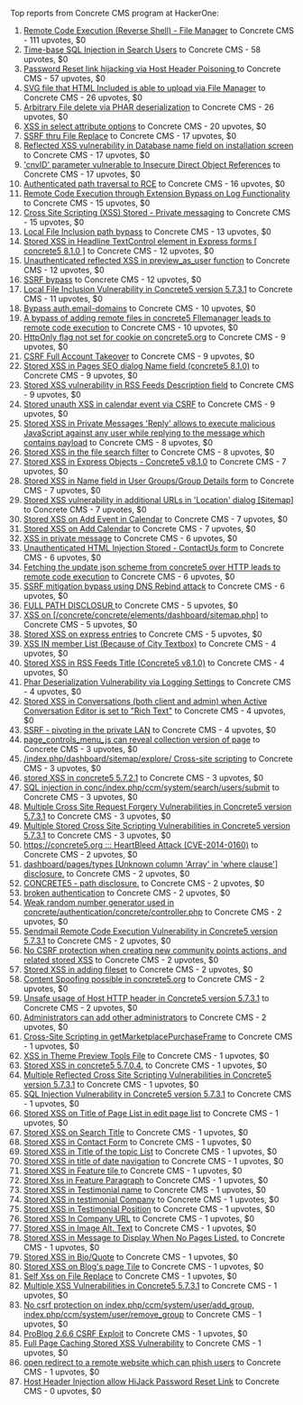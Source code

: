 Top reports from Concrete CMS program at HackerOne:

1. [Remote Code Execution (Reverse Shell) - File Manager](https://hackerone.com/reports/768322) to Concrete CMS - 111 upvotes, $0
2. [Time-base SQL Injection in Search Users](https://hackerone.com/reports/876800) to Concrete CMS - 58 upvotes, $0
3. [Password Reset link hijacking via Host Header Poisoning ](https://hackerone.com/reports/226659) to Concrete CMS - 57 upvotes, $0
4. [SVG file that HTML Included is able to upload via File Manager](https://hackerone.com/reports/437863) to Concrete CMS - 26 upvotes, $0
5. [Arbitrary File delete via PHAR deserialization](https://hackerone.com/reports/921288) to Concrete CMS - 26 upvotes, $0
6. [XSS in select attribute options](https://hackerone.com/reports/753567) to Concrete CMS - 20 upvotes, $0
7. [SSRF thru File Replace](https://hackerone.com/reports/243865) to Concrete CMS - 17 upvotes, $0
8. [Reflected XSS vulnerability in Database name field on installation screen](https://hackerone.com/reports/289330) to Concrete CMS - 17 upvotes, $0
9. ['cnvID' parameter vulnerable to Insecure Direct Object References](https://hackerone.com/reports/265284) to Concrete CMS - 17 upvotes, $0
10. [Authenticated path traversal to RCE](https://hackerone.com/reports/1102067) to Concrete CMS - 16 upvotes, $0
11. [Remote Code Execution through Extension Bypass on Log Functionality](https://hackerone.com/reports/841947) to Concrete CMS - 15 upvotes, $0
12. [Cross Site Scripting (XSS) Stored - Private messaging](https://hackerone.com/reports/768313) to Concrete CMS - 15 upvotes, $0
13. [Local File Inclusion path bypass](https://hackerone.com/reports/147570) to Concrete CMS - 13 upvotes, $0
14. [Stored XSS in Headline TextControl element in Express forms [ concrete5 8.1.0 ]](https://hackerone.com/reports/230278) to Concrete CMS - 12 upvotes, $0
15. [Unauthenticated reflected XSS in preview_as_user function](https://hackerone.com/reports/643442) to Concrete CMS - 12 upvotes, $0
16. [SSRF bypass](https://hackerone.com/reports/863221) to Concrete CMS - 12 upvotes, $0
17. [Local File Inclusion Vulnerability in Concrete5 version 5.7.3.1](https://hackerone.com/reports/59665) to Concrete CMS - 11 upvotes, $0
18. [Bypass auth.email-domains](https://hackerone.com/reports/4795) to Concrete CMS - 10 upvotes, $0
19. [A bypass of adding remote files in concrete5 FIlemanager leads to remote code execution](https://hackerone.com/reports/1350444) to Concrete CMS - 10 upvotes, $0
20. [HttpOnly flag not set for cookie on concrete5.org](https://hackerone.com/reports/4792) to Concrete CMS - 9 upvotes, $0
21. [CSRF Full Account Takeover](https://hackerone.com/reports/152052) to Concrete CMS - 9 upvotes, $0
22. [Stored XSS in Pages SEO dialog Name field (concrete5 8.1.0)](https://hackerone.com/reports/230029) to Concrete CMS - 9 upvotes, $0
23. [Stored XSS vulnerability in RSS Feeds Description field](https://hackerone.com/reports/248133) to Concrete CMS - 9 upvotes, $0
24. [Stored unauth XSS in calendar event via CSRF](https://hackerone.com/reports/1102018) to Concrete CMS - 9 upvotes, $0
25. [Stored XSS in Private Messages 'Reply' allows to execute malicious JavaScript against any user while replying to the message which contains payload](https://hackerone.com/reports/247517) to Concrete CMS - 8 upvotes, $0
26. [Stored XSS in the file search filter](https://hackerone.com/reports/873584) to Concrete CMS - 8 upvotes, $0
27. [Stored XSS in Express Objects - Concrete5 v8.1.0](https://hackerone.com/reports/221325) to Concrete CMS - 7 upvotes, $0
28. [Stored XSS in Name field in User Groups/Group Details form](https://hackerone.com/reports/247521) to Concrete CMS - 7 upvotes, $0
29. [Stored XSS vulnerability in additional URLs in 'Location' dialog [Sitemap]](https://hackerone.com/reports/251358) to Concrete CMS - 7 upvotes, $0
30. [Stored XSS on Add Event in Calendar](https://hackerone.com/reports/300532) to Concrete CMS - 7 upvotes, $0
31. [Stored XSS on Add Calendar](https://hackerone.com/reports/300571) to Concrete CMS - 7 upvotes, $0
32. [XSS in private message](https://hackerone.com/reports/4826) to Concrete CMS - 6 upvotes, $0
33. [Unauthenticated HTML Injection Stored - ContactUs form](https://hackerone.com/reports/768327) to Concrete CMS - 6 upvotes, $0
34. [Fetching the update json scheme from concrete5 over HTTP leads to remote code execution](https://hackerone.com/reports/982130) to Concrete CMS - 6 upvotes, $0
35. [SSRF mitigation bypass using DNS Rebind attack](https://hackerone.com/reports/1369312) to Concrete CMS - 6 upvotes, $0
36. [FULL PATH DISCLOSUR ](https://hackerone.com/reports/7736) to Concrete CMS - 5 upvotes, $0
37. [XSS on [/concrete/concrete/elements/dashboard/sitemap.php]](https://hackerone.com/reports/6853) to Concrete CMS - 5 upvotes, $0
38. [Stored XSS on express entries](https://hackerone.com/reports/873474) to Concrete CMS - 5 upvotes, $0
39. [XSS IN member List (Because of City Textbox)](https://hackerone.com/reports/4839) to Concrete CMS - 4 upvotes, $0
40. [Stored XSS in RSS Feeds Title (Concrete5 v8.1.0)](https://hackerone.com/reports/221380) to Concrete CMS - 4 upvotes, $0
41. [Phar Deserialization Vulnerability via Logging Settings](https://hackerone.com/reports/1063039) to Concrete CMS - 4 upvotes, $0
42. [Stored XSS in Conversations (both client and admin) when Active Conversation Editor is set to "Rich Text"](https://hackerone.com/reports/616770) to Concrete CMS - 4 upvotes, $0
43. [SSRF - pivoting in the private LAN](https://hackerone.com/reports/1364797) to Concrete CMS - 4 upvotes, $0
44. [page_controls_menu_js can reveal collection version of page](https://hackerone.com/reports/4938) to Concrete CMS - 3 upvotes, $0
45. [/index.php/dashboard/sitemap/explore/ Cross-site scripting](https://hackerone.com/reports/4808) to Concrete CMS - 3 upvotes, $0
46. [stored XSS in concrete5 5.7.2.1](https://hackerone.com/reports/38890) to Concrete CMS - 3 upvotes, $0
47. [SQL injection in conc/index.php/ccm/system/search/users/submit](https://hackerone.com/reports/38778) to Concrete CMS - 3 upvotes, $0
48. [Multiple Cross Site Request Forgery Vulnerabilities in Concrete5 version 5.7.3.1](https://hackerone.com/reports/59660) to Concrete CMS - 3 upvotes, $0
49. [Multiple Stored Cross Site Scripting Vulnerabilities in Concrete5 version 5.7.3.1](https://hackerone.com/reports/59662) to Concrete CMS - 3 upvotes, $0
50. [https://concrete5.org ::: HeartBleed Attack (CVE-2014-0160)](https://hackerone.com/reports/6475) to Concrete CMS - 2 upvotes, $0
51. [dashboard/pages/types [Unknown column 'Array' in 'where clause'] disclosure.](https://hackerone.com/reports/4811) to Concrete CMS - 2 upvotes, $0
52. [CONCRETE5 - path disclosure.](https://hackerone.com/reports/4931) to Concrete CMS - 2 upvotes, $0
53. [broken authentication](https://hackerone.com/reports/23921) to Concrete CMS - 2 upvotes, $0
54. [Weak random number generator used in concrete/authentication/concrete/controller.php](https://hackerone.com/reports/31171) to Concrete CMS - 2 upvotes, $0
55. [Sendmail Remote Code Execution Vulnerability in Concrete5 version 5.7.3.1](https://hackerone.com/reports/59663) to Concrete CMS - 2 upvotes, $0
56. [No CSRF protection when creating new community points actions, and related stored XSS](https://hackerone.com/reports/65808) to Concrete CMS - 2 upvotes, $0
57. [Stored XSS in adding fileset](https://hackerone.com/reports/42248) to Concrete CMS - 2 upvotes, $0
58. [Content Spoofing possible in concrete5.org](https://hackerone.com/reports/168078) to Concrete CMS - 2 upvotes, $0
59. [Unsafe usage of Host HTTP header in Concrete5 version 5.7.3.1](https://hackerone.com/reports/59666) to Concrete CMS - 2 upvotes, $0
60. [Administrators can add other administrators](https://hackerone.com/reports/304642) to Concrete CMS - 2 upvotes, $0
61. [Cross-Site Scripting in getMarketplacePurchaseFrame](https://hackerone.com/reports/6843) to Concrete CMS - 1 upvotes, $0
62. [XSS in Theme Preview Tools File](https://hackerone.com/reports/4777) to Concrete CMS - 1 upvotes, $0
63. [Stored XSS in concrete5 5.7.0.4.](https://hackerone.com/reports/30019) to Concrete CMS - 1 upvotes, $0
64. [Multiple Reflected Cross Site Scripting Vulnerabilities in Concrete5 version 5.7.3.1](https://hackerone.com/reports/59661) to Concrete CMS - 1 upvotes, $0
65. [SQL Injection Vulnerability in Concrete5 version 5.7.3.1](https://hackerone.com/reports/59664) to Concrete CMS - 1 upvotes, $0
66. [Stored XSS on Title of Page List in edit page list](https://hackerone.com/reports/50554) to Concrete CMS - 1 upvotes, $0
67. [Stored XSS on Search Title](https://hackerone.com/reports/50556) to Concrete CMS - 1 upvotes, $0
68. [Stored XSS in Contact Form](https://hackerone.com/reports/50564) to Concrete CMS - 1 upvotes, $0
69. [Stored XSS in Title of the topic List](https://hackerone.com/reports/50626) to Concrete CMS - 1 upvotes, $0
70. [Stored XSS in title of date navigation](https://hackerone.com/reports/50627) to Concrete CMS - 1 upvotes, $0
71. [Stored XSS in Feature tile ](https://hackerone.com/reports/50639) to Concrete CMS - 1 upvotes, $0
72. [Stored Xss in Feature Paragraph](https://hackerone.com/reports/50642) to Concrete CMS - 1 upvotes, $0
73. [Stored XSS in  Testimonial  name](https://hackerone.com/reports/50644) to Concrete CMS - 1 upvotes, $0
74. [Stored XSS in testimonial Company](https://hackerone.com/reports/50656) to Concrete CMS - 1 upvotes, $0
75. [Stored XSS in Testimonial Position](https://hackerone.com/reports/50645) to Concrete CMS - 1 upvotes, $0
76. [Stored XSS In Company URL](https://hackerone.com/reports/50662) to Concrete CMS - 1 upvotes, $0
77. [Stored XSS in Image Alt. Text](https://hackerone.com/reports/50782) to Concrete CMS - 1 upvotes, $0
78. [Stored XSS in Message to Display When No Pages Listed.](https://hackerone.com/reports/50780) to Concrete CMS - 1 upvotes, $0
79. [Stored XSS in Bio/Quote](https://hackerone.com/reports/50779) to Concrete CMS - 1 upvotes, $0
80. [Stored XSS on Blog's page Tile](https://hackerone.com/reports/50552) to Concrete CMS - 1 upvotes, $0
81. [Self Xss on File Replace](https://hackerone.com/reports/50481) to Concrete CMS - 1 upvotes, $0
82. [Multiple XSS Vulnerabilities in Concrete5 5.7.3.1](https://hackerone.com/reports/62294) to Concrete CMS - 1 upvotes, $0
83. [No csrf protection on index.php/ccm/system/user/add_group, index.php/ccm/system/user/remove_group](https://hackerone.com/reports/64184) to Concrete CMS - 1 upvotes, $0
84. [ProBlog 2.6.6 CSRF Exploit](https://hackerone.com/reports/133847) to Concrete CMS - 1 upvotes, $0
85. [Full Page Caching Stored XSS Vulnerability](https://hackerone.com/reports/148300) to Concrete CMS - 1 upvotes, $0
86. [open redirect to a remote website which can phish users](https://hackerone.com/reports/1397804) to Concrete CMS - 1 upvotes, $0
87. [Host Header Injection allow HiJack Password Reset Link](https://hackerone.com/reports/301592) to Concrete CMS - 0 upvotes, $0
